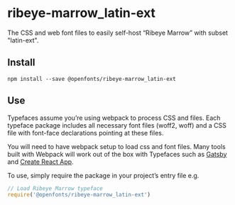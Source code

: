 
# ribeye-marrow_latin-ext

The CSS and web font files to easily self-host “Ribeye Marrow” with subset "latin-ext".

## Install

`npm install --save @openfonts/ribeye-marrow_latin-ext`

## Use

Typefaces assume you’re using webpack to process CSS and files. Each typeface
package includes all necessary font files (woff2, woff) and a CSS file with
font-face declarations pointing at these files.

You will need to have webpack setup to load css and font files. Many tools built
with Webpack will work out of the box with Typefaces such as [Gatsby](https://github.com/gatsbyjs/gatsby)
and [Create React App](https://github.com/facebookincubator/create-react-app).

To use, simply require the package in your project’s entry file e.g.

```javascript
// Load Ribeye Marrow typeface
require('@openfonts/ribeye-marrow_latin-ext')
```
